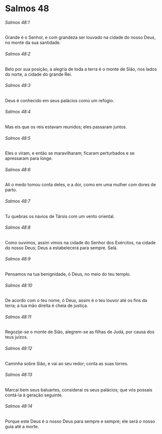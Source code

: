 # Salmos 48

###### Salmos 48:1

Grande é o Senhor, e com grandeza ser louvado na cidade do nosso Deus, no monte da sua santidade.

###### Salmos 48:2

Belo por sua posição, a alegria de toda a terra é o monte de Sião, nos lados do norte, a cidade do grande Rei.

###### Salmos 48:3

Deus é conhecido em seus palácios como um refúgio.

###### Salmos 48:4

Mas eis que os reis estavam reunidos; eles passaram juntos.

###### Salmos 48:5

Eles o viram, e então se maravilharam; ficaram perturbados e se apressaram para longe.

###### Salmos 48:6

Ali o medo tomou conta deles, e a dor, como em uma mulher com dores de parto.

###### Salmos 48:7

Tu quebras os navios de Társis com um vento oriental.

###### Salmos 48:8

Como ouvimos, assim vimos na cidade do Senhor dos Exércitos, na cidade do nosso Deus; Deus a estabelecerá para sempre. Selá.

###### Salmos 48:9

Pensamos na tua benignidade, ó Deus, no meio do teu templo.

###### Salmos 48:10

De acordo com o teu nome, ó Deus, assim é o teu louvor até os fins da terra; a tua mão direita é cheia de justiça.

###### Salmos 48:11

Regozije-se o monte de Sião, alegrem-se as filhas de Judá, por causa dos teus juízos.

###### Salmos 48:12

Caminha sobre Sião, e vai ao seu redor; conta as suas torres.

###### Salmos 48:13

Marcai bem seus baluartes, considerai os seus palácios; que vós possais contá-la à geração seguinte.

###### Salmos 48:14

Porque este Deus é o nosso Deus para sempre e sempre; ele será o nosso guia até a morte.

